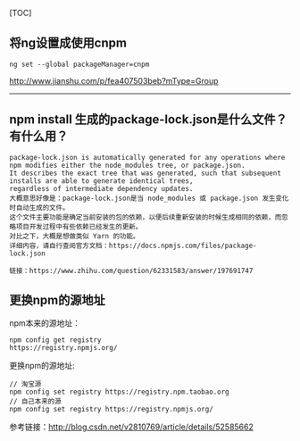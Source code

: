 [TOC]   

## 将ng设置成使用cnpm 

```
ng set --global packageManager=cnpm
```   

http://www.jianshu.com/p/fea407503beb?mType=Group       

-----------------------------

## **npm install 生成的package-lock.json是什么文件？有什么用？**   

```
package-lock.json is automatically generated for any operations where npm modifies either the node_modules tree, or package.json.  
It describes the exact tree that was generated, such that subsequent installs are able to generate identical trees, 
regardless of intermediate dependency updates.
大概意思好像是：package-lock.json是当 node_modules 或 package.json 发生变化时自动生成的文件。
这个文件主要功能是确定当前安装的包的依赖，以便后续重新安装的时候生成相同的依赖，而忽略项目开发过程中有些依赖已经发生的更新。
对比之下，大概是想做类似 Yarn 的功能。
详细内容，请自行查阅官方文档：https://docs.npmjs.com/files/package-lock.json

链接：https://www.zhihu.com/question/62331583/answer/197691747
```   

## 更换npm的源地址   

npm本来的源地址：   

```
npm config get registry 
https://registry.npmjs.org/
```   

更换npm的源地址:  

```
// 淘宝源
npm config set registry https://registry.npm.taobao.org  
// 自己本来的源
npm config set registry https://registry.npmjs.org/
```

参考链接：http://blog.csdn.net/v2810769/article/details/52585662